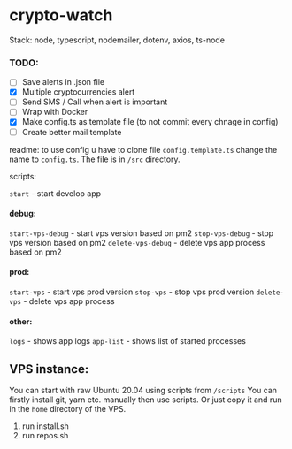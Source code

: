 # crypto-watch

Stack: node, typescript, nodemailer, dotenv, axios, ts-node

### TODO:

- [ ] Save alerts in .json file
- [x] Multiple cryptocurrencies alert
- [ ] Send SMS / Call when alert is important
- [ ] Wrap with Docker
- [x] Make config.ts as template file (to not commit every chnage in config)
- [ ] Create better mail template

readme:
to use config u have to clone file `config.template.ts` change the name to `config.ts`. The file is in `/src` directory.

scripts:

`start` - start develop app

#### debug:

`start-vps-debug` - start vps version based on pm2
`stop-vps-debug` - stop vps version based on pm2
`delete-vps-debug` - delete vps app process based on pm2

#### prod:

`start-vps` - start vps prod version
`stop-vps` - stop vps prod version
`delete-vps` - delete vps app process

#### other:

`logs` - shows app logs
`app-list` - shows list of started processes

## VPS instance:

You can start with raw Ubuntu 20.04 using scripts from `/scripts`
You can firstly install git, yarn etc. manually then use scripts. Or just copy it and run in the `home` directory of the VPS.

1. run install.sh
2. run repos.sh
